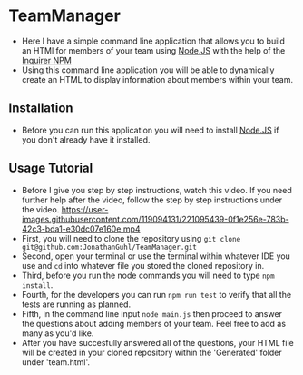# TeamManager

- Here I have a simple command line application that allows you to build an HTMl for members of your team using [Node.JS](https://nodejs.org/en/) with the help of the [Inquirer NPM](https://www.npmjs.com/package/inquirer/v/8.2.4#examples)
- Using this command line application you will be able to dynamically create an HTML to display information about members within your team.

## Installation

- Before you can run this application you will need to install [Node.JS](https://nodejs.org/en/download/) if you don't already have it installed.

## Usage Tutorial 

- Before I give you step by step instructions, watch this video. If you need further help after the video, follow the step by step instructions under the video.
https://user-images.githubusercontent.com/119094131/221095439-0f1e256e-783b-42c3-bda1-e30dc07e160e.mp4
- First, you will need to clone the repository using `git clone git@github.com:JonathanGuhl/TeamManager.git` 
- Second, open your terminal or use the terminal within whatever IDE you use and `cd` into whatever file you stored the cloned repository in.
- Third, before you run the node commands you will need to type `npm install`. 
- Fourth, for the developers you can run `npm run test` to verify that all the tests are running as planned. 
- Fifth, in the command line input `node main.js` then proceed to answer the questions about adding members of your team. Feel free to add as many as you'd like. 
- After you have succesfully answered all of the questions, your HTML file will be created in your cloned repository within the 'Generated' folder under 'team.html'. 

